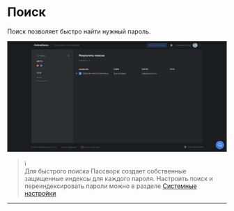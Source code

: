 # Поиск

Поиск позволяет быстро найти нужный пароль.

![Поиск][Search_Tool]
> ℹ️  
> Для быстрого поиска Пассворк создает собственные защищенные индексы для каждого пароля. Настроить поиск и переиндексировать пароли можно в разделе [Системные настройки][System_Settings]

___

[System_Settings]: Tasks\Passwork\System_Settings.md
[Search_Tool]: Tasks\Passwork\Pictures\Search_Tool.png "Чтобы быстро найти нужный пароль, воспользуйтесь поисковой строкой или выберите необходимые цвета и теги. Пассворк покажет все найденные пароли."
